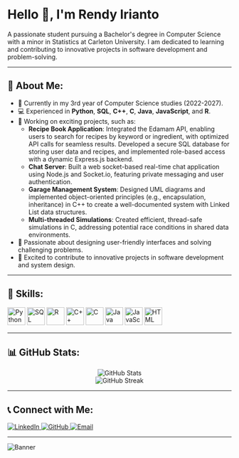 # Hello 👋, I'm Rendy Irianto
A passionate student pursuing a Bachelor's degree in Computer Science with a minor in Statistics at Carleton University. I am dedicated to learning and contributing to innovative projects in software development and problem-solving.

---

## 🚀 About Me:
- 🌱 Currently in my 3rd year of Computer Science studies (2022-2027).
- 💻 Experienced in **Python**, **SQL**, **C++**, **C**, **Java**, **JavaScript**, and **R**.
- 🔧 Working on exciting projects, such as:
  - **Recipe Book Application**: Integrated the Edamam API, enabling users to search for recipes by keyword or ingredient, with optimized API calls for seamless results. Developed a secure SQL database for storing user data and recipes, and implemented role-based access with a dynamic Express.js backend.
  - **Chat Server**: Built a web socket-based real-time chat application using Node.js and Socket.io, featuring private messaging and user authentication.
  - **Garage Management System**: Designed UML diagrams and implemented object-oriented principles (e.g., encapsulation, inheritance) in C++ to create a well-documented system with Linked List data structures.
  - **Multi-threaded Simulations**: Created efficient, thread-safe simulations in C, addressing potential race conditions in shared data environments.
- 🎨 Passionate about designing user-friendly interfaces and solving challenging problems.
- 🌟 Excited to contribute to innovative projects in software development and system design.

---

## 🔧 Skills:
<p align="left">
  <img src="https://img.icons8.com/color/48/python.png" alt="Python" height="40"/>
  <img src="https://img.icons8.com/color/48/sql.png" alt="SQL" height="40"/>
  <img src="https://img.icons8.com/ios-filled/50/statistics.png" alt="R" height="40"/>
  <img src="https://img.icons8.com/color/48/c-plus-plus-logo.png" alt="C++" height="40"/>
  <img src="https://img.icons8.com/color/48/c-programming.png" alt="C" height="40"/>
  <img src="https://img.icons8.com/color/48/java-coffee-cup-logo.png" alt="Java" height="40"/>
  <img src="https://img.icons8.com/color/48/javascript.png" alt="JavaScript" height="40"/>
  <img src="https://img.icons8.com/color/48/html-5.png" alt="HTML" height="40"/>
</p>

---

## 📊 GitHub Stats:
<p align="center">
  <img src="https://github-readme-stats.vercel.app/api?username=RendyIrianto&show_icons=true&theme=radical" alt="GitHub Stats"/>
  <br/>
  <img src="https://github-readme-streak-stats.herokuapp.com/?user=RendyIrianto&theme=radical" alt="GitHub Streak"/>
</p>

---

## 📞 Connect with Me:
<p align="left">
  <a href="https://linkedin.com/in/rendyirianto" target="_blank">
    <img src="https://img.shields.io/badge/-LinkedIn-blue?style=flat&logo=linkedin" alt="LinkedIn"/>
  </a>
  <a href="https://github.com/RendyIrianto" target="_blank">
    <img src="https://img.shields.io/badge/-GitHub-black?style=flat&logo=github" alt="GitHub"/>
  </a>
  <a href="mailto:iriantorendy1@gmail.com" target="_blank">
    <img src="https://img.shields.io/badge/-Email-red?style=flat&logo=gmail" alt="Email"/>
  </a>
</p>

---

![Banner](https://via.placeholder.com/1200x400.png?text=Welcome+to+My+GitHub+Profile!)
